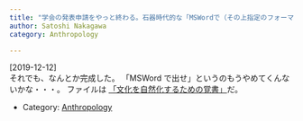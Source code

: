 ```yaml
---
title: "学会の発表申請をやっと終わる。石器時代的な「MSWordで（その上指定のフォーマットで）送れ」という指示なので、MSWordをもっていない僕はその作成に（内容を書く以上の）時間を費した"
author: Satoshi Nakagawa
category: Anthropology

---
```


[2019-12-12]  
 それでも、なんとか完成した。
「MSWord で出せ」というのもうやめてくんないかな・・・。
ファイルは
[「文化を自然化するための覚書」](http://www.merapano.net/~satoshi/anthrop/works/paper-2/jasca-54-appli.html)だ。

- Category: [Anthropology](/categories.html#Anthropology)

